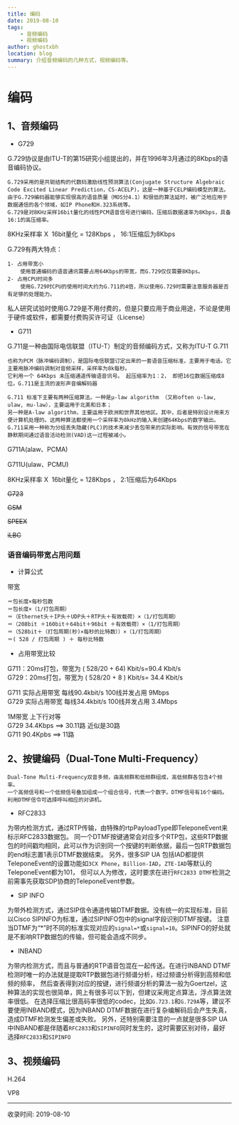 ```yaml
---
title: 编码
date: 2019-08-10
tags:
    - 音频编码
    - 视频编码
author: ghostxbh
location: blog
summary: 介绍音频编码的几种方式，视频编码等。
---
```

# 编码
## 1、音频编码
- G729

G.729协议是由ITU-T的第15研究小组提出的，并在1996年3月通过的8Kbps的语音编码协议。

    G.729采用的是共轭结构的代数码激励线性预测算法(Conjugate Structure Algebraic Code Excited Linear Prediction，CS-ACELP)，这是一种基于CELP编码模型的算法。
    由于G.729编码器能够实现很高的语音质量（MOS分4.1）和很低的算法延时，被广泛地应用于数据通信的各个领域，如IP Phone和H.323系统等。
    G.729是对8KHz采样16bit量化的线性PCM语音信号进行编码，压缩后数据速率为8Kbps，具备16:1的高压缩率。

8KHz采样率 X  16bit量化 = 128Kbps ， 16:1压缩后为8Kbps

G.729有两大特点：

    1- 占用带宽小
        使用普通编码的语音通讯需要占用64Kbps的带宽，而G.729仅仅需要8Kbps。
    2- 占用CPU时间多
        使用G.729时CPU的使用时间大约为G.711的4倍，所以使用G.729时需要注意服务器是否有足够的处理能力。
        
私人研究试验时使用G.729是不用付费的，但是只要应用于商业用途，不论是使用于硬件或软件，都需要付费购买许可证（License）

- G711

G.711是一种由国际电信联盟（ITU-T）制定的音频编码方式，又称为ITU-T G.711

    也称为PCM（脉冲编码调制），是国际电信联盟订定出来的一套语音压缩标准，主要用于电话。它主要用脉冲编码调制对音频采样，采样率为8k每秒。
    它利用一个 64Kbps 未压缩通道传输语音讯号。 起压缩率为1：2， 即把16位数据压缩成8位。G.711是主流的波形声音编解码器

    G.711 标准下主要有两种压缩算法。一种是µ-law algorithm （又称often u-law, ulaw, mu-law），主要运用于北美和日本；
    另一种是A-law algorithm，主要运用于欧洲和世界其他地区。其中，后者是特别设计用来方便计算机处理的。这两种算法都使用一个采样率为8kHz的输入来创建64Kbps的数字输出。
    G.711采用一种称为分组丢失隐藏(PLC)的技术来减少丢包带来的实际影响。有效的信号带宽在静默期间通过语音活动检测(VAD)这一过程被减小。

G711A(alaw、PCMA)

G711U(ulaw、PCMU)

8KHz采样率 X  16bit量化 = 128Kbps ， 2:1压缩后为64Kbps

~~G723~~

~~GSM~~

~~SPEEX~~

~~iLBC~~

### 语音编码带宽占用问题

- 计算公式

带宽

    ＝包长度×每秒包数
    ＝包长度×（1/打包周期）
    ＝（Ethernet头＋IP头＋UDP头＋RTP头＋有效载荷）×（1/打包周期）
    ＝（208bit ＋160bit＋64bit＋96bit ＋有效载荷）×（1/打包周期）
    ＝（528bit＋（打包周期(秒)×每秒的比特数））×（1/打包周期）
    ＝( 528 / 打包周期 ) ＋ 每秒比特数      

- 占用带宽比较

G711：20ms打包，带宽为 ( 528/20 + 64) Kbit/s=90.4 Kbit/s<br>
G729：20ms打包，带宽为 ( 528/20 + 8 ) Kbit/s= 34.4 Kbit/s

G711 实际占用带宽 每线90.4kbit/s 100线并发占用 9Mbps<br>
G729 实际占用带宽 每线34.4kbit/s 100线并发占用 3.4Mbps

1M带宽 上下行对等<br>
G729   34.4Kbps     ==> 30.11路  近似是30路<br>
G711  90.4Kpbs     ==>  11路   

## 2、按键编码（Dual-Tone Multi-Frequency）
    Dual-Tone Multi-Frequency双音多频，由高频群和低频群组成，高低频群各包含4个频率。
    一个高频信号和一个低频信号叠加组成一个组合信号，代表一个数字。DTMF信号有16个编码。利用DTMF信令可选择呼叫相应的对讲机。

- RFC2833

为带内检测方式，通过RTP传输，由特殊的rtpPayloadType即TeleponeEvent来标示RFC2833数据包。
同一个DTMF按键通常会对应多个RTP包，这些RTP数据包的时间戳均相同，此可以作为识别同一个按键的判断依据，最后一包RTP数据包的end标志置1表示DTMF数据结束。
另外，很多SIP UA 包括IAD都提供TeleponeEvent的设置功能如`3CX Phone`，`Billion-IAD`，`ZTE-IAD`等默认的TeleponeEvent都为101，
但可以人为修改，这时要求在进行`RFC2833 DTMF`检测之前需事先获取SDP协商的TeleponeEvent参数。

- SIP INFO

为带外检测方式，通过SIP信令通道传输DTMF数据。没有统一的实现标准，目前以Cisco SIPINFO为标准，通过SIPINFO包中的signal字段识别DTMF按键。
注意当DTMF为“*”时不同的标准实现对应的`signal=*`或`signal=10`。SIPINFO的好处就是不影响RTP数据包的传输，但可能会造成不同步。

- INBAND

为带内检测方式，而且与普通的RTP语音包混在一起传送。在进行INBAND DTMF检测时唯一的办法就是提取RTP数据包进行频谱分析，经过频谱分析得到高频和低频的频率，
然后查表得到对应的按键，进行频谱分析的算法一般为Goertzel，这种算法的实现也很简单，网上有很多可以下到，但建议采用定点算法，浮点算法效率很低。
在选择压缩比很高码率很低的codec，比如`G.723.1`和`G.729A`等，建议不要使用INBAND模式，因为INBAND DTMF数据在进行复杂编解码后会产生失真，造成DTMF检测发生偏差或失败。
另外，还特别需要注意的一点就是很多SIP UA中INBAND都是伴随着`RFC2833`和`SIPINFO`同时发生的，这时需要区别对待，最好选择`RFC2833`和`SIPINFO`

## 3、视频编码

H.264

VP8

---
收录时间: 2019-08-10

<Vssue :title="$title" />